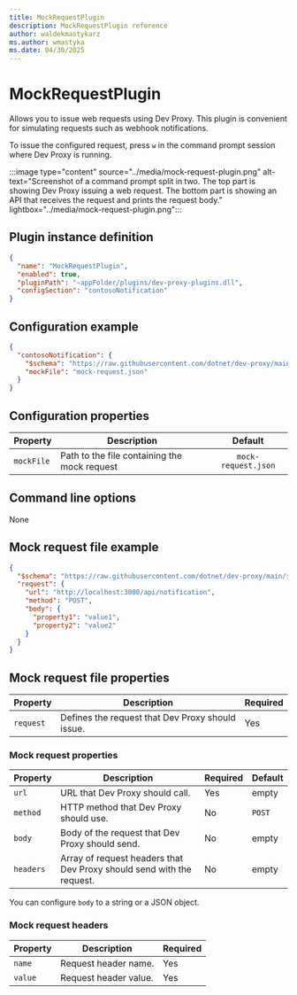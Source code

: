 ```yaml
---
title: MockRequestPlugin
description: MockRequestPlugin reference
author: waldekmastykarz
ms.author: wmastyka
ms.date: 04/30/2025
---
```


# MockRequestPlugin

Allows you to issue web requests using Dev Proxy. This plugin is convenient for simulating requests such as webhook notifications.

To issue the configured request, press `w` in the command prompt session where Dev Proxy is running.

:::image type="content" source="../media/mock-request-plugin.png" alt-text="Screenshot of a command prompt split in two. The top part is showing Dev Proxy issuing a web request. The bottom part is showing an API that receives the request and prints the request body." lightbox="../media/mock-request-plugin.png":::

## Plugin instance definition

```json
{
  "name": "MockRequestPlugin",
  "enabled": true,
  "pluginPath": "~appFolder/plugins/dev-proxy-plugins.dll",
  "configSection": "contosoNotification"
}
```

## Configuration example

```json
{
  "contosoNotification": {
    "$schema": "https://raw.githubusercontent.com/dotnet/dev-proxy/main/schemas/v0.27.0/mockrequestplugin.schema.json",
    "mockFile": "mock-request.json"
  }
}
```

## Configuration properties

| Property | Description |     Default      |
| -------- | ------------| :--------------: |
| `mockFile` | Path to the file containing the mock request | `mock-request.json` |

## Command line options

None

## Mock request file example

```json
{
  "$schema": "https://raw.githubusercontent.com/dotnet/dev-proxy/main/schemas/v0.27.0/mockrequestplugin.mockfile.schema.json",
  "request": {
    "url": "http://localhost:3000/api/notification",
    "method": "POST",
    "body": {
      "property1": "value1",
      "property2": "value2"
    }
  }
}
```

## Mock request file properties

| Property | Description | Required |
|----------|-------------|----------|
| `request` | Defines the request that Dev Proxy should issue. | Yes |

### Mock request properties

| Property | Description | Required | Default |
|----------|-------------|----------|---------|
| `url` | URL that Dev Proxy should call. | Yes | empty |
| `method` | HTTP method that Dev Proxy should use. | No | `POST` |
| `body` | Body of the request that Dev Proxy should send. | No | empty |
| `headers` | Array of request headers that Dev Proxy should send with the request. | No | empty |

You can configure `body` to a string or a JSON object.

### Mock request headers

| Property | Description | Required |
|----------|-------------|----------|
| `name` | Request header name. | Yes |
| `value` | Request header value. | Yes |

